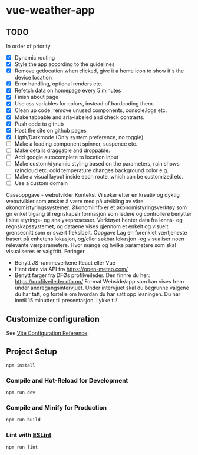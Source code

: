 # vue-weather-app

## TODO
In order of priority
- [x] Dynamic routing
- [x] Style the app according to the guidelines
- [x] Remove getlocation when clicked, give it a home icon to show it's the device location
- [x] Error handling, optional renders etc.
- [x] Refetch data on homepage every 5 minutes
- [x] Finish about page
- [x] Use css variables for colors, instead of hardcoding them.
- [x] Clean up code, remove unused components, console.logs etc.
- [x] Make tabbable and aria-labeled and check contrasts.
- [x] Push code to github
- [x] Host the site on github pages
- [x] Ligth/Darkmode (Only system preference, no toggle)
- [ ] Make a loading component spinner, suspence etc.
- [ ] Make details draggable and droppable.
- [ ] Add google autocomplete to location input
- [ ] Make custom/dynamic styling based on the parameters, rain shows raincloud etc. cold temperature changes background color e.g.
- [ ] Make a visual layout inside each route, which can be customized etc.
- [ ] Use a custom domain

Caseoppgave - webutvikler
Kontekst
Vi søker etter en kreativ og dyktig webutvikler som ønsker å
være med på utvikling av våre økonomistyringssystemer.
Økonomiinfo er et økonomistyringsverktøy som gir enkel 
tilgang til regnskapsinformasjon som ledere og controllere
benytter i sine styrings- og analyseprosesser. Verktøyet henter
data fra lønns- og regnskapssystemet, og dataene vises
gjennom et enkelt og visuelt grensesnitt som er svært
fleksibelt.
Oppgave
Lag en forenklet værtjeneste basert på enhetens lokasjon,
og/eller søkbar lokasjon -og visualiser noen relevante
værparametere. Hvor mange og hvilke parametere som skal
visualiseres er valgfritt.
Føringer
- Benytt JS-rammeverkene React eller Vue
- Hent data via API fra https://open-meteo.com/
- Benytt farger fra DFØs profilveileder. Den finnre du her:
    https://profilveileder.dfo.no/
Format
Webside/app som kan vises frem under andregangsintervjuet.
Under intervjuet skal du begrunne valgene du har tatt, og
fortelle om hvordan du har satt opp løsningen.
Du har inntil 15 minutter til presentasjon.
Lykke til!


## Customize configuration

See [Vite Configuration Reference](https://vitejs.dev/config/).

## Project Setup

```sh
npm install
```

### Compile and Hot-Reload for Development

```sh
npm run dev
```

### Compile and Minify for Production

```sh
npm run build
```

### Lint with [ESLint](https://eslint.org/)

```sh
npm run lint
```
